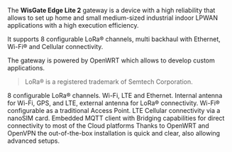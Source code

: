 <FeatureDescription>

The **WisGate Edge Lite 2** gateway is a device with a high reliability that allows to set up home and small medium-sized industrial indoor LPWAN applications with a high execution efficiency.

It supports 8 configurable LoRa® channels, multi backhaul with Ethernet, Wi-Fi® and Cellular connectivity.

The gateway is powered by OpenWRT which allows to develop custom applications.

>LoRa® is a registered trademark of Semtech Corporation.

</FeatureDescription>


<FeatureList>

<Feature title="Connectivity" image="communication">
  8 configurable LoRa® channels. Wi-Fi, LTE and Ethernet.
  Internal antenna for Wi-Fi, GPS, and LTE, external antenna for LoRa® connectivity.
</Feature>

<Feature title="Wi-Fi Access Point" image="wifi">
  Wi-Fi® configurable as a traditional Access Point.
</Feature>

<Feature title="Cellular connectivity" image="cellular">
  LTE Cellular connectivity via a nanoSIM card.
</Feature>

<Feature title="Network Server and MQTT integration" image="communication">
  Embedded MQTT client with Bridging capabilities for direct connectivity to most of the
Cloud platforms
</Feature>

<Feature title="Easy and fast configuration" image="configurability">
  Thanks to OpenWRT and OpenVPN the out-of-the-box installation is quick and clear,  also allowing advanced setups.
</Feature>

</FeatureList>
